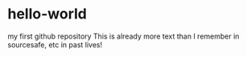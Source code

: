 # hello-world
my first github repository
This is already more text than I remember in sourcesafe, etc in past lives!
